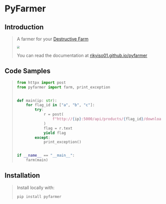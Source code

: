 # PyFarmer

## Introduction

> A farmer for your [Destructive Farm](https://github.com/DestructiveVoice/DestructiveFarm)
>
> <img src="https://i.kym-cdn.com/entries/icons/original/000/028/021/work.jpg" style="zoom: 50%;" />
>
> You can read the documentation at [rikyiso01.github.io/pyfarmer](https://rikyiso01.github.io/pyfarmer)

## Code Samples

> ```python
> from httpx import post
> from pyfarmer import farm, print_exception
>
>
> def main(ip: str):
>     for flag_id in ["a", "b", "c"]:
>         try:
>             r = post(
>                 f"http://{ip}:5000/api/products/{flag_id}/download?a=/api/register"
>             )
>             flag = r.text
>             yield flag
>         except:
>             print_exception()
>
>
> if __name__ == "__main__":
>     farm(main)
> ```

## Installation

> Install locally with:
>
> ```bash
> pip install pyfarmer
> ```
